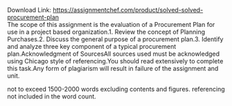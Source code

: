 Download Link: https://assignmentchef.com/product/solved-solved-procurement-plan
<br>
The scope of this assignment is the evaluation of a Procurement Plan for use in a project based organization.1. Review the concept of Planning Purchases.2. Discuss the general purpose of a procurement plan.3. Identify and analyze three key component of a typical procurement plan.Acknowledgment of SourcesAll sources used must be acknowledged using Chicago style of referencing.You should read extensively to complete this task.Any form of plagiarism will result in failure of the assignment and unit.

not to exceed 1500-2000 words excluding contents and figures. referencing not included in the word count.